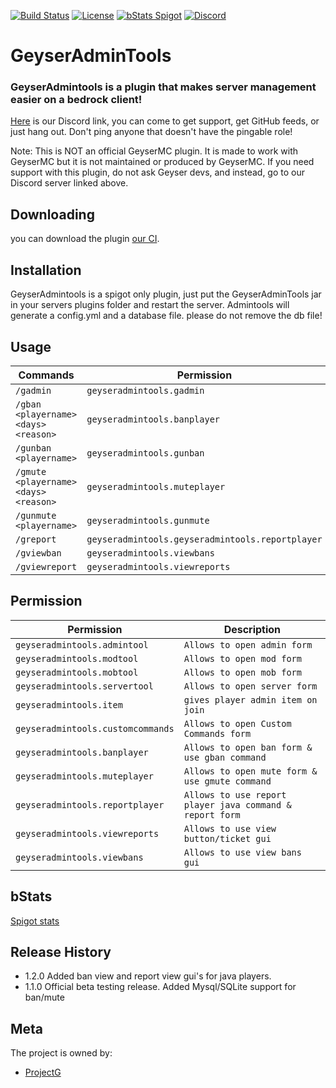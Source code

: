 [![Build Status](https://ci.projectg.dev/job/GeyserAdminTools/job/master/badge/icon)](https://ci.projectg.dev/job/GeyserAdminTools/job/master)
[![License](https://img.shields.io/badge/License-GPL-orange)](https://github.com/ProjectG-Plugins/GeyserAdminTools/blob/master/LICENSE)
[![bStats Spigot](https://img.shields.io/bstats/servers/10943?color=yellow&label=Spigot%20servers)](https://bstats.org/plugin/bukkit/GeyserAdminTools/10943)
[![Discord](https://img.shields.io/discord/853331530004299807?color=7289da&label=discord&logo=discord&logoColor=white)](https://discord.gg/M2SvqCu4e9)

# GeyserAdminTools
### GeyserAdmintools is a plugin that makes server management easier on a bedrock client!

[Here](https://discord.gg/M2SvqCu4e9) is our Discord link, you can come to get support, get GitHub feeds, or just hang out. Don't ping anyone that doesn't have the pingable role!

Note: This is NOT an official GeyserMC plugin. It is made to work with GeyserMC but it is not maintained or produced by GeyserMC. If you need support with this plugin, do not ask Geyser devs, and instead, go to our Discord server linked above.

## Downloading

you can download the plugin [our CI](https://ci.projectg.dev/job/GeyserAdminTools/job/master/).

## Installation

GeyserAdmintools is a spigot only plugin, just put the GeyserAdminTools jar in your servers plugins folder and restart the server. Admintools will generate a config.yml and a database file. please do not remove the db file!

## Usage

| Commands | Permission |
| --- | --- |
| `/gadmin` | `geyseradmintools.gadmin` |
| `/gban <playername> <days> <reason>` | `geyseradmintools.banplayer` |
| `/gunban <playername>` | `geyseradmintools.gunban` |
| `/gmute <playername> <days> <reason>` | `geyseradmintools.muteplayer` |
| `/gunmute <playername>` | `geyseradmintools.gunmute` |
| `/greport` | `geyseradmintools.geyseradmintools.reportplayer` |
| `/gviewban` | `geyseradmintools.viewbans` |
| `/gviewreport` | `geyseradmintools.viewreports` |

## Permission

| Permission | Description |
| --- | --- |
| `geyseradmintools.admintool` | `Allows to open admin form` |
| `geyseradmintools.modtool` | `Allows to open mod form` |
| `geyseradmintools.mobtool` | `Allows to open mob form` |
| `geyseradmintools.servertool` | `Allows to open server form` |
| `geyseradmintools.item` | `gives player admin item on join` |
| `geyseradmintools.customcommands` | `Allows to open Custom Commands form` |
| `geyseradmintools.banplayer` | `Allows to open ban form & use gban command` |
| `geyseradmintools.muteplayer` | `Allows to open mute form & use gmute command` |
| `geyseradmintools.reportplayer` | `Allows to use report player java command & report form` |
| `geyseradmintools.viewreports` | `Allows to use view button/ticket gui` |
| `geyseradmintools.viewbans` | `Allows to use view bans gui` |




## bStats
[Spigot stats](https://bstats.org/plugin/bukkit/GeyserAdminTools/10943)

## Release History
* 1.2.0
  Added ban view and report view gui's for java players.
* 1.1.0
  Official beta testing release. Added Mysql/SQLite support for ban/mute 

## Meta

The project is owned by:
- [ProjectG](https://github.com/ProjectG-Plugins)
</br>
